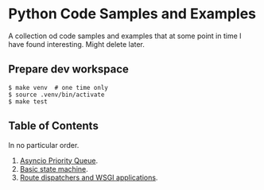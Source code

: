 # Python Code Samples and Examples

A collection od code samples and examples that at some point in time I have
found interesting. Might delete later.

## Prepare dev workspace

    $ make venv  # one time only
    $ source .venv/bin/activate
    $ make test

## Table of Contents

In no particular order.

1. [Asyncio Priority Queue](docs/asyncio/priority_queue.md).
1. [Basic state machine](docs/state_machine/state_machine.md).
1. [Route dispatchers and WSGI applications](docs/route_dispatcher/route_dispatcher.md).
